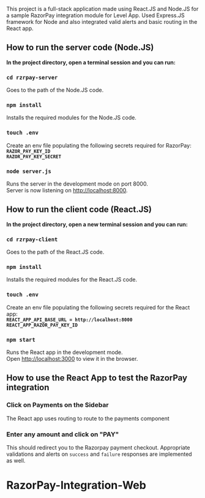 This project is a full-stack application made using React.JS and Node.JS for a sample RazorPay integration module for Level App. Used Express.JS framework for Node and also integrated valid alerts and basic routing in the React app.

## How to run the server code (Node.JS)

**In the project directory, open a terminal session and you can run:**

### `cd rzrpay-server`

Goes to the path of the Node.JS code.

### `npm install`

Installs the required modules for the Node.JS code.

### `touch .env`

Create an env file populating the following secrets required for RazorPay:<br/>
**`RAZOR_PAY_KEY_ID`**<br/>
**`RAZOR_PAY_KEY_SECRET`** 

### `node server.js`

Runs the server in the development mode on port 8000.<br/>
Server is now listening on [http://localhost:8000](http://localhost:8000).

## How to run the client code (React.JS)

**In the project directory, open a new terminal session and you can run:**

### `cd rzrpay-client`

Goes to the path of the React.JS code. 

### `npm install`

Installs the required modules for the React.JS code.

### `touch .env`

Create an env file populating the following secrets required for the React app:<br/>
**`REACT_APP_API_BASE_URL = http://localhost:8000`**<br/>
**`REACT_APP_RAZOR_PAY_KEY_ID`** 

### `npm start`

Runs the React app in the development mode.<br/>
Open [http://localhost:3000](http://localhost:3000) to view it in the browser.

## How to use the React App to test the RazorPay integration

### Click on Payments on the Sidebar

The React app uses routing to route to the payments component

### Enter any amount and click on "PAY"

This should redirect you to the Razorpay payment checkout. Appropriate validations and alerts on `success` and `failure` responses are implemented as well.

# RazorPay-Integration-Web
